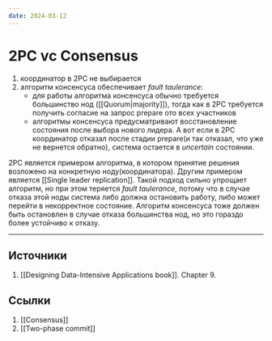 ```yaml
---
date: 2024-03-12
---
```

# 2PC vc Consensus

1. координатор в 2PC не выбирается
1. алгоритм консенсуса обеспечивает *fault taulerance*:
    - для работы алгоритма консенсуса обычно требуется большинство нод ([[Quorum|majority]]), тогда как в 2PC требуется получить согласие на запрос prepare ото всех участников
    - алгоритмы консенсуса предусматривают восстановление состояния после выбора нового лидера. А вот если в 2PC координатор отказал после стадии prepare(и так отказал, что уже не вернется обратно), система остается в *uncertain* состоянии.

2PC является примером алгоритма, в котором принятие решения возложено на конкретную ноду(координатора). Другим примером является [[Single leader replication]]. Такой подход сильно упрощает алгоритм, но при этом теряется *fault taulerance*, потому что в случае отказа этой ноды система либо должна остановить работу, либо может перейти в некорректное состояние.
Алгоритм консенсуса тоже должен быть остановлен в случае отказа большинства нод, но это гораздо более устойчиво к отказу.

---

## Источники

1. [[Designing Data-Intensive Applications book]]. Chapter 9.

## Ссылки

1. [[Consensus]]
1. [[Two-phase commit]]

